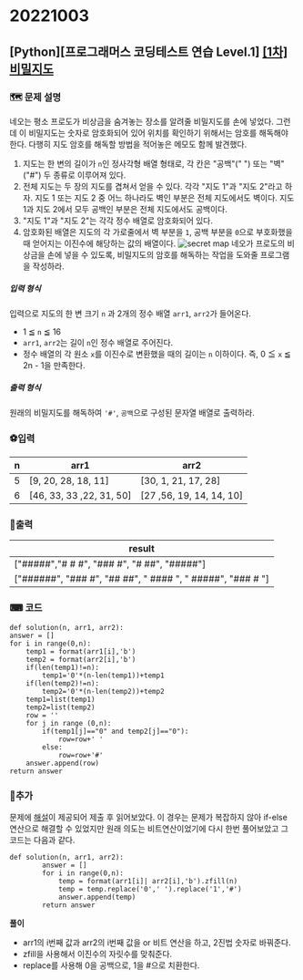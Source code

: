 # 20221003
## [Python][프로그래머스 코딩테스트 연습 Level.1]  [[1차] 비밀지도](https://school.programmers.co.kr/learn/courses/30/lessons/17681)
### 🗺 문제 설명
네오는 평소 프로도가 비상금을 숨겨놓는 장소를 알려줄 비밀지도를 손에 넣었다. 그런데 이 비밀지도는 숫자로 암호화되어 있어 위치를 확인하기 위해서는 암호를 해독해야 한다. 다행히 지도 암호를 해독할 방법을 적어놓은 메모도 함께 발견했다.

1.  지도는 한 변의 길이가  `n`인 정사각형 배열 형태로, 각 칸은 "공백"(" ") 또는 "벽"("#") 두 종류로 이루어져 있다.
2.  전체 지도는 두 장의 지도를 겹쳐서 얻을 수 있다. 각각 "지도 1"과 "지도 2"라고 하자. 지도 1 또는 지도 2 중 어느 하나라도 벽인 부분은 전체 지도에서도 벽이다. 지도 1과 지도 2에서 모두 공백인 부분은 전체 지도에서도 공백이다.
3.  "지도 1"과 "지도 2"는 각각 정수 배열로 암호화되어 있다.
4.  암호화된 배열은 지도의 각 가로줄에서 벽 부분을  `1`, 공백 부분을  `0`으로 부호화했을 때 얻어지는 이진수에 해당하는 값의 배열이다.
![secret map](http://t1.kakaocdn.net/welcome2018/secret8.png)
네오가 프로도의 비상금을 손에 넣을 수 있도록, 비밀지도의 암호를 해독하는 작업을 도와줄 프로그램을 작성하라.

##### 입력 형식
입력으로 지도의 한 변 크기  `n`  과 2개의 정수 배열  `arr1`,  `arr2`가 들어온다.
-   1 ≦  `n`  ≦ 16
-   `arr1`,  `arr2`는 길이  `n`인 정수 배열로 주어진다.
-   정수 배열의 각 원소  `x`를 이진수로 변환했을 때의 길이는  `n`  이하이다. 즉, 0 ≦  `x`  ≦ 2n  - 1을 만족한다.

##### 출력 형식
원래의 비밀지도를 해독하여  `'#'`,  `공백`으로 구성된 문자열 배열로 출력하라.

### ⚽입력
| n | arr1 |arr2 |
|--|--|--|
| 5 | [9, 20, 28, 18, 11]| [30, 1, 21, 17, 28]|
| 6 |  [46, 33, 33 ,22, 31, 50]| [27 ,56, 19, 14, 14, 10]|


### 🥇출력
|result|
|--|
|["#####","# # #", "### #", "# ##", "#####"]|
|["######", "### #", "## ##", " #### ", " #####", "### # "]|

### ⌨ 코드
	def solution(n, arr1, arr2):
    answer = []
    for i in range(0,n):
        temp1 = format(arr1[i],'b')
        temp2 = format(arr2[i],'b')
        if(len(temp1)!=n):
            temp1='0'*(n-len(temp1))+temp1
        if(len(temp2)!=n):
            temp2='0'*(n-len(temp2))+temp2
        temp1=list(temp1)
        temp2=list(temp2)
        row = ''
        for j in range (0,n):
            if(temp1[j]=="0" and temp2[j]=="0"):
                row=row+' '
            else:
                row=row+'#'
        answer.append(row)
    return answer

### 🚀추가
문제에 [해설](http://tech.kakao.com/2017/09/27/kakao-blind-recruitment-round-1/)이 제공되어 제출 후 읽어보았다. 
이 경우는 문제가 복잡하지 않아 if-else 연산으로 해결할 수 있었지만 원래 의도는 비트연산이었기에 다시 한번 풀어보았고 그 코드는 다음과 같다. 
	

    def solution(n, arr1, arr2):
    	    answer = []
    	    for i in range(0,n):
    	        temp = format(arr1[i]| arr2[i],'b').zfill(n)
    	        temp = temp.replace('0',' ').replace('1','#')
    	        answer.append(temp)
    	    return answer
**풀이**
-   arr1의 i번째 값과 arr2의 i번째 값을  or 비트 연산을 하고, 2진법 숫자로 바꿔준다.
- zfill을 사용해서 이진수의 자릿수를 맞춰준다.
- replace를 사용해 0을 공백으로, 1을 #으로 치환한다.
